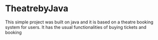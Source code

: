 # TheatrebyJava
This simple project was built on java and it is based on a theatre booking system for users. It has the usual functionalities of buying tickets and booking 

